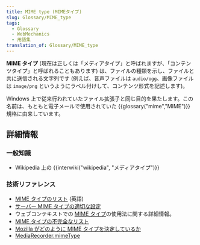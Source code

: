 ```yaml
---
title: MIME type (MIMEタイプ)
slug: Glossary/MIME_type
tags:
  - Glossary
  - WebMechanics
  - 用語集
translation_of: Glossary/MIME_type
---
```

**MIME タイプ** (現在は正しくは「メディアタイプ」と呼ばれますが、「コンテンツタイプ」と呼ばれることもあります) は、ファイルの種類を示し、ファイルと共に送信される文字列です (例えば、音声ファイルは `audio/ogg`、画像ファイルは `image/png` というようにラベル付けして、コンテンツ形式を記述します)。

Windows 上で従来行われていたファイル拡張子と同じ目的を果たします。この名前は、もともと電子メールで使用されていた {{glossary("mime","MIME")}} 規格に由来しています。

## 詳細情報

### 一般知識

- Wikipedia 上の {{interwiki("wikipedia", "メディアタイプ")}}

### 技術リファレンス

- [MIME タイプのリスト](http://www.iana.org/assignments/media-types/media-types.xhtml) (英語)
- [サーバー MIME タイプの適切な設定](/ja/docs/Properly_Configuring_Server_MIME_Types)
- ウェブコンテキストでの [MIME タイプ](/ja/docs/Web/HTTP/Basics_of_HTTP/MIME_types)の使用法に関する詳細情報。
- [MIME タイプの不完全なリスト](/ja/docs/Web/HTTP/Basics_of_HTTP/MIME_types/Complete_list_of_MIME_types)
- [Mozilla がどのように MIME タイプを決定しているか](/ja/docs/Mozilla/How_Mozilla_determines_MIME_Types)
- [MediaRecorder.mimeType](/ja/docs/Web/API/MediaRecorder/mimeType)
